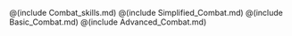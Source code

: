 @(include Combat_skills.md)
@(include Simplified_Combat.md)
@(include Basic_Combat.md)
@(include Advanced_Combat.md)
